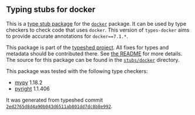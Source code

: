 ## Typing stubs for docker

This is a [type stub package](https://typing.python.org/en/latest/tutorials/external_libraries.html)
for the [`docker`](https://github.com/docker/docker-py) package. It can be used by type checkers
to check code that uses `docker`. This version of
`types-docker` aims to provide accurate annotations for
`docker==7.1.*`.

This package is part of the [typeshed project](https://github.com/python/typeshed).
All fixes for types and metadata should be contributed there.
See [the README](https://github.com/python/typeshed/blob/main/README.md)
for more details. The source for this package can be found in the
[`stubs/docker`](https://github.com/python/typeshed/tree/main/stubs/docker)
directory.

This package was tested with the following type checkers:
* [mypy](https://github.com/python/mypy/) 1.18.2
* [pyright](https://github.com/microsoft/pyright) 1.1.406

It was generated from typeshed commit
[`2ed2765d8d4a90b043d6511ab801dd7dc8b8e992`](https://github.com/python/typeshed/commit/2ed2765d8d4a90b043d6511ab801dd7dc8b8e992).